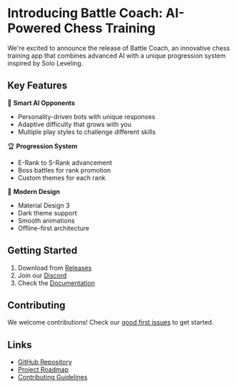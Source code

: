 # Introducing Battle Coach: AI-Powered Chess Training

We're excited to announce the release of Battle Coach, an innovative chess training app that combines advanced AI with a unique progression system inspired by Solo Leveling.

## Key Features

🤖 **Smart AI Opponents**
- Personality-driven bots with unique responses
- Adaptive difficulty that grows with you
- Multiple play styles to challenge different skills

🏆 **Progression System**
- E-Rank to S-Rank advancement
- Boss battles for rank promotion
- Custom themes for each rank

📱 **Modern Design**
- Material Design 3
- Dark theme support
- Smooth animations
- Offline-first architecture

## Getting Started

1. Download from [Releases](https://github.com/yourusername/battle-coach/releases)
2. Join our [Discord](https://discord.gg/battlecoach)
3. Check the [Documentation](https://github.com/yourusername/battle-coach/wiki)

## Contributing

We welcome contributions! Check our [good first issues](https://github.com/yourusername/battle-coach/labels/good%20first%20issue) to get started.

## Links
- [GitHub Repository](https://github.com/yourusername/battle-coach)
- [Project Roadmap](docs/ROADMAP.md)
- [Contributing Guidelines](CONTRIBUTING.md) 